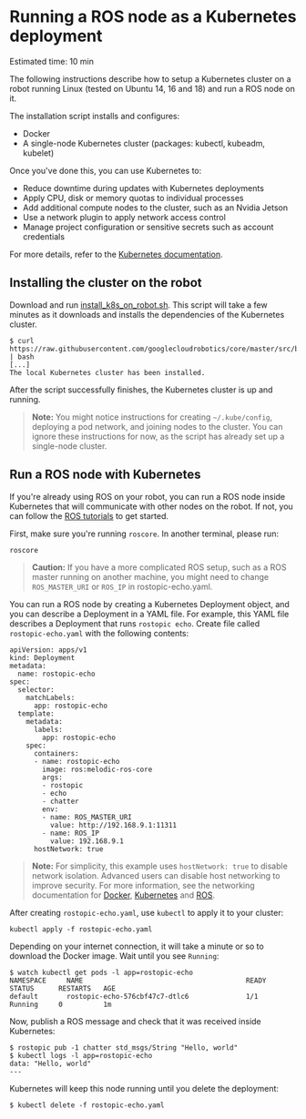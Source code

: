 # Running a ROS node as a Kubernetes deployment

Estimated time: 10 min

The following instructions describe how to setup a Kubernetes cluster on a robot
running Linux (tested on Ubuntu 14, 16 and 18) and run a ROS node on it.

The installation script installs and configures:

* Docker
* A single-node Kubernetes cluster (packages: kubectl, kubeadm, kubelet)

Once you've done this, you can use Kubernetes to:

* Reduce downtime during updates with Kubernetes deployments
* Apply CPU, disk or memory quotas to individual processes
* Add additional compute nodes to the cluster, such as an Nvidia Jetson
* Use a network plugin to apply network access control
* Manage project configuration or sensitive secrets such as account credentials

For more details, refer to the [Kubernetes documentation](https://kubernetes.io/docs/home/).

## Installing the cluster on the robot

Download and run [install\_k8s\_on\_robot.sh](https://raw.githubusercontent.com/googlecloudrobotics/core/master/src/bootstrap/robot/install_k8s_on_robot.sh). This script will take a few minutes as it downloads and installs the dependencies of the Kubernetes cluster.

```
$ curl https://raw.githubusercontent.com/googlecloudrobotics/core/master/src/bootstrap/robot/install_k8s_on_robot.sh | bash
[...]
The local Kubernetes cluster has been installed.
```

After the script successfully finishes, the Kubernetes cluster is up and running.

> **Note:** You might notice instructions for creating `~/.kube/config`, deploying a pod network, and joining nodes to the cluster. You can ignore these instructions for now, as the script has already set up a single-node cluster.

## Run a ROS node with Kubernetes

If you're already using ROS on your robot, you can run a ROS node inside Kubernetes that will communicate with other nodes on the robot. If not, you can follow the [ROS tutorials](http://wiki.ros.org/ROS/Tutorials) to get started.

First, make sure you're running `roscore`. In another terminal, please run:

```
roscore
```

> **Caution:** If you have a more complicated ROS setup, such as a ROS master running on another machine, you might need to change `ROS_MASTER_URI` or `ROS_IP` in rostopic-echo.yaml.

You can run a ROS node by creating a Kubernetes Deployment object, and you can describe a Deployment in a YAML file.
For example, this YAML file describes a Deployment that runs `rostopic echo`.
Create file called `rostopic-echo.yaml` with the following contents:

```
apiVersion: apps/v1
kind: Deployment
metadata:
  name: rostopic-echo
spec:
  selector:
    matchLabels:
      app: rostopic-echo
  template:
    metadata:
      labels:
        app: rostopic-echo
    spec:
      containers:
      - name: rostopic-echo
        image: ros:melodic-ros-core
        args:
        - rostopic
        - echo
        - chatter
        env:
        - name: ROS_MASTER_URI
          value: http://192.168.9.1:11311
        - name: ROS_IP
          value: 192.168.9.1
      hostNetwork: true
```

> **Note:** For simplicity, this example uses `hostNetwork: true` to disable network isolation. Advanced users can disable host networking to improve security. For more information, see the networking documentation for <a href="http://wiki.ros.org/ROS/NetworkSetup">Docker</a>, <a href="https://kubernetes.io/docs/concepts/cluster-administration/networking/">Kubernetes</a> and <a href="http://wiki.ros.org/ROS/NetworkSetup">ROS</a>.

After creating `rostopic-echo.yaml`, use `kubectl` to apply it to your cluster:

```
kubectl apply -f rostopic-echo.yaml
```

Depending on your internet connection, it will take a minute or so to download the Docker image. Wait until you see `Running`:

```
$ watch kubectl get pods -l app=rostopic-echo
NAMESPACE     NAME                                        READY   STATUS      RESTARTS   AGE
default       rostopic-echo-576cbf47c7-dtlc6              1/1     Running     0          1m
```

Now, publish a ROS message and check that it was received inside Kubernetes:

```
$ rostopic pub -1 chatter std_msgs/String "Hello, world"
$ kubectl logs -l app=rostopic-echo
data: "Hello, world"
---
```

Kubernetes will keep this node running until you delete the deployment:

```
$ kubectl delete -f rostopic-echo.yaml
```
